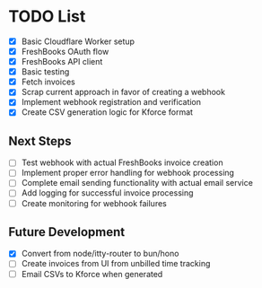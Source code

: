# TODO List

- [x] Basic Cloudflare Worker setup
- [x] FreshBooks OAuth flow
- [x] FreshBooks API client
- [x] Basic testing
- [x] Fetch invoices
- [x] Scrap current approach in favor of creating a webhook
- [x] Implement webhook registration and verification
- [x] Create CSV generation logic for Kforce format

## Next Steps

- [ ] Test webhook with actual FreshBooks invoice creation
- [ ] Implement proper error handling for webhook processing
- [ ] Complete email sending functionality with actual email service
- [ ] Add logging for successful invoice processing
- [ ] Create monitoring for webhook failures

## Future Development

- [x] Convert from node/itty-router to bun/hono
- [ ] Create invoices from UI from unbilled time tracking
- [ ] Email CSVs to Kforce when generated
